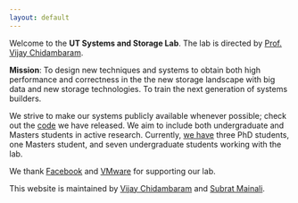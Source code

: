 ```yaml
---
layout: default
---
```


Welcome to the **UT Systems and Storage Lab**. The lab is directed by
[Prof. Vijay Chidambaram](http://www.cs.utexas.edu/~vijay/).

**Mission**: To design new techniques and systems to obtain both high
  performance and correctness in the the new storage landscape with
  big data and new storage technologies. To train the next generation
  of systems builders.

We strive to make our systems publicly available whenever possible;
check out the [code](https://utsaslab.github.io/code.html) we have
released. We aim to include both undergraduate and Masters students in
active research. Currently, [we
have](https://utsaslab.github.io/people.html) three PhD students, one
Masters student, and seven undergraduate students working with the
lab.

We thank [Facebook](https://research.fb.com/programs/) and
[VMware](https://labs.vmware.com/academic/academic-software) for
supporting our lab.
    
This website is maintained by [Vijay
Chidambaram](http://www.cs.utexas.edu/~vijay/) and [Subrat
Mainali](http://www.cs.utexas.edu/~sm63966/).